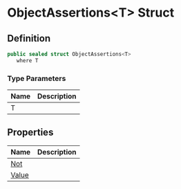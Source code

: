 # ObjectAssertions&lt;T&gt; Struct
## Definition

```c#
public sealed struct ObjectAssertions<T>
   where T
```

### Type Parameters

| Name | Description |
| ---- | ----------- |
| T |  |

## Properties

| Name | Description |
| ---- | ----------- |
| [Not](MrKWatkins.Assertions.ObjectAssertions-1.Not.md) |  |
| [Value](MrKWatkins.Assertions.ObjectAssertions-1.Value.md) |  |

